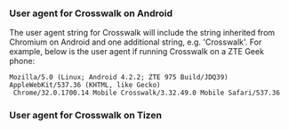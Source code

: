 ### User agent for Crosswalk on Android 
The user agent string for Crosswalk will include the string inherited from Chromium on Android and one additional string, e.g. 'Crosswalk'.
For example, below is the user agent if running Crosswalk on a ZTE Geek phone:
```
Mozilla/5.0 (Linux; Android 4.2.2; ZTE 975 Build/JDQ39) AppleWebKit/537.36 (KHTML, like Gecko)
 Chrome/32.0.1700.14 Mobile Crosswalk/3.32.49.0 Mobile Safari/537.36
```
### User agent for Crosswalk on Tizen
